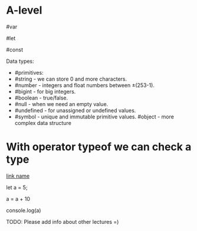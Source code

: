 # A-level

#var

#let

#const

Data types:

- #primitives:
- #string - we can store 0 and more characters.
- #number - integers and float numbers between ±(253-1).
- #bigint - for big integers.
- #boolean - true/false.
- #null - when we need an empty value.
- #undefined - for unassigned or undefined values.
- #symbol - unique and immutable primitive values. #object - more complex data structure

# With operator typeof we can check a type

[link name](google.com)

let a = 5;

a = a + 10

console.log(a)

TODO: Please add info about other lectures =)
